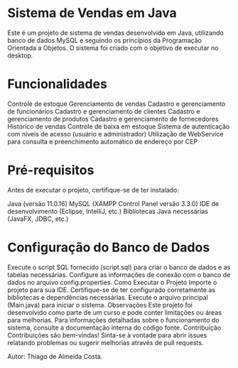 # Sistema de Vendas em Java

Este é um projeto de sistema de vendas desenvolvido em Java, utilizando banco de dados MySQL e seguindo os princípios da Programação Orientada a Objetos. O sistema foi criado com o objetivo de executar no desktop.

# Funcionalidades
Controle de estoque
Gerenciamento de vendas
Cadastro e gerenciamento de funcionários
Cadastro e gerenciamento de clientes
Cadastro e gerenciamento de produtos
Cadastro e gerenciamento de fornecedores
Histórico de vendas
Controle de baixa em estoque
Sistema de autenticação com níveis de acesso (usuário e administrador)
Utilização de WebService para consulta e preenchimento automático de endereço por CEP

# Pré-requisitos
Antes de executar o projeto, certifique-se de ter instalado:

Java (versão 11.0.16)
MySQL (XAMPP Control Panel versão 3.3.0)
IDE de desenvolvimento (Eclipse, IntelliJ, etc.)
Bibliotecas Java necessárias (JavaFX, JDBC, etc.)

# Configuração do Banco de Dados
Execute o script SQL fornecido (script.sql) para criar o banco de dados e as tabelas necessárias.
Configure as informações de conexão com o banco de dados no arquivo config.properties.
Como Executar o Projeto
Importe o projeto para sua IDE.
Certifique-se de ter configurado corretamente as bibliotecas e dependências necessárias.
Execute o arquivo principal (Main.java) para iniciar o sistema.
Observações
Este projeto foi desenvolvido como parte de um curso e pode conter limitações ou áreas para melhorias.
Para informações detalhadas sobre o funcionamento do sistema, consulte a documentação interna do código fonte.
Contribuição
Contribuições são bem-vindas! Sinta-se à vontade para abrir issues relatando problemas ou sugerir melhorias através de pull requests.

Autor:
Thiago de Almeida Costa.
